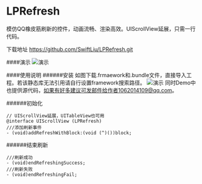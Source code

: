 # LPRefresh
模仿QQ橡皮筋刷新的控件，动画流畅、渲染高效。UIScrollView延展，只需一行代码。

下载地址 https://github.com/SwiftLiu/LPRefresh.git

####演示
![演示](https://github.com/SwiftLiu/LPRefresh/blob/master/movie_LPRefresh.gif?raw=true)

####使用说明
######安装
如图下载.frmaework和.bundle文件，直接导入工程。若该静态库无法引用请自行设置framework搜索路径。
![演示]()
同时Demo中也提供源代码，如果有好多建议可发邮件给作者1062014109@qq.com。

######初始化
```objc 
// UIScrollView延展，UITableView也可用
@interface UIScrollView (LPRefresh)
///添加刷新事件
- (void)addRefreshWithBlock:(void (^)())block;
```
######结束刷新
```objc
///刷新成功
- (void)endRefreshingSuccess;
///刷新失败
- (void)endRefreshingFail;
```
